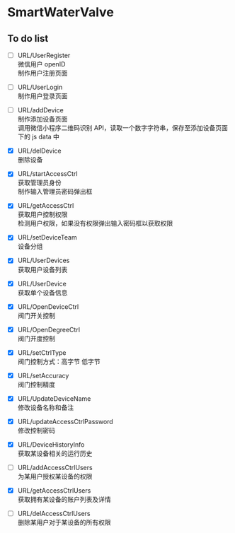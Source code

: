 # SmartWaterValve

## To do list

- [ ] URL/UserRegister  
	微信用户 openID  
	制作用户注册页面  

- [ ] URL/UserLogin  
	制作用户登录页面  

- [ ] URL/addDevice  
	制作添加设备页面  
	调用微信小程序二维码识别 API，读取一个数字字符串，保存至添加设备页面下的 js data 中  

- [x] URL/delDevice  
	删除设备  

- [x] URL/startAccessCtrl  
	获取管理员身份  
	制作输入管理员密码弹出框  

- [x] URL/getAccessCtrl  
	获取用户控制权限  
	检测用户权限，如果没有权限弹出输入密码框以获取权限  

- [x] URL/setDeviceTeam  
	设备分组  

- [x] URL/UserDevices  
	获取用户设备列表  

- [x] URL/UserDevice  
	获取单个设备信息  

- [x] URL/OpenDeviceCtrl  
	阀门开关控制  

- [x] URL/OpenDegreeCtrl  
	阀门开度控制  

- [x] URL/setCtrlType  
	阀门控制方式：高字节 低字节  

- [x] URL/setAccuracy  
	阀门控制精度  

- [x] URL/UpdateDeviceName  
	修改设备名称和备注  

- [x] URL/updateAccessCtrlPassword  
	修改控制密码  

- [x] URL/DeviceHistoryInfo  
        获取某设备相关的运行历史
	
- [ ] URL/addAccessCtrlUsers  
        为某用户授权某设备的权限  
	
- [x] URL/getAccessCtrlUsers  
        获取拥有某设备的账户列表及详情  
	
- [ ] URL/delAccessCtrlUsers  
        删除某用户对于某设备的所有权限  
